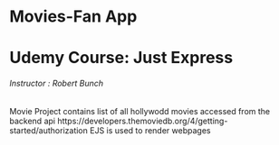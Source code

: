 # Movies-Fan App
<h1> Udemy Course: Just Express </h1>
<h6> Instructor : Robert Bunch </h6>
Movie Project contains list of all hollywodd movies accessed from the backend api 
<a> https://developers.themoviedb.org/4/getting-started/authorization </a>
EJS is used to render webpages 
